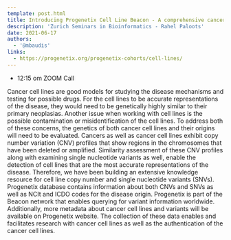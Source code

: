 ```yaml
---
template: post.html
title: Introducing Progenetix Cell Line Beacon - A comprehensive cancer cell line variant knowledge resource
description: 'Zurich Seminars in Bioinformatics - Rahel Paloots'
date: 2021-06-17
authors:
  - '@mbaudis'
links: 
  - https://progenetix.org/progenetix-cohorts/cell-lines/
---
```





* 12:15 om  ZOOM Call


Cancer cell lines are good models for studying the disease mechanisms and testing for possible drugs. For the cell lines to be accurate representations of the disease, they would need to be genetically highly similar to their primary neoplasias. Another issue when working with cell lines is the possible contamination or misidentification of the cell lines. 
To address both of these concerns, the genetics of both cancer cell lines and their origins will need to be evaluated. Cancers as well as cancer cell lines exhibit copy number variation (CNV) profiles that show regions in the chromosomes that have been deleted or amplified.<!--more-->
 Similarity assessment of these CNV profiles along with examining single nucleotide variants as well, enable the detection of cell lines that are the most accurate representations of the disease. 
Therefore, we have been building an extensive knowledge resource for cell line copy number and single nucleotide variants (SNVs). Progenetix database contains information about both CNVs and SNVs as well as NCIt and ICDO codes for the disease origin. Progenetix is part of the Beacon network that enables querying for variant information worldwide. Additionally, more metadata about cancer cell lines and variants will be available on Progenetix website. The collection of these data enables and facilitates research with cancer cell lines as well as the authentication of the cancer cell lines.
